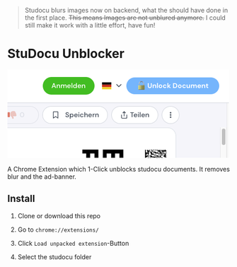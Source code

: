 > Studocu blurs images now on backend, what the should have done in the first place. <del>This means Images are not unblured anymore.</del> I could still make it work with a little effort, have fun!
# StuDocu Unblocker

![button](https://github.com/mono424/studocu_unblocker/blob/main/img/cover.png "Button")

A Chrome Extension which 1-Click unblocks studocu documents. It removes blur and the ad-banner.

## Install

1. Clone or download this repo

2. Go to `chrome://extensions/`

3. Click `Load unpacked extension`-Button

4. Select the studocu folder